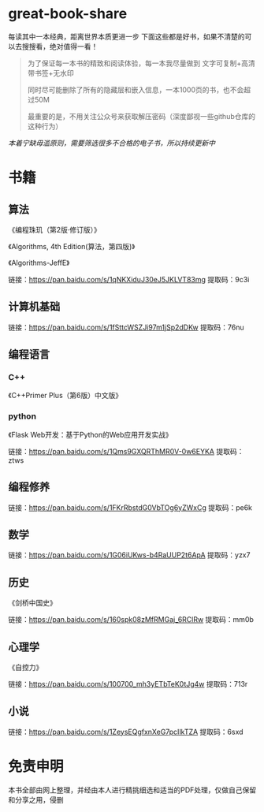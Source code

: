 # great-book-share

每读其中一本经典，距离世界本质更进一步
下面这些都是好书，如果不清楚的可以去搜搜看，绝对值得一看！

>为了保证每一本书的精致和阅读体验，每一本我尽量做到   文字可复制+高清带书签+无水印
>
>同时尽可能删除了所有的隐藏层和嵌入信息，一本1000页的书，也不会超过50M
>
>最重要的是，不用关注公众号来获取解压密码（深度鄙视一些github仓库的这种行为）

*本着宁缺毋滥原则，需要筛选很多不合格的电子书，所以持续更新中*

# 书籍

## 算法

《编程珠玑（第2版·修订版）》

《Algorithms, 4th Edition(算法，第四版)》

《Algorithms-JeffE》

链接：https://pan.baidu.com/s/1qNKXiduJ30eJ5JKLVT83mg 
提取码：9c3i

## 计算机基础

链接：https://pan.baidu.com/s/1fSttcWSZJi97m1jSp2dDKw 
提取码：76nu 



## 编程语言

### C++
《C++Primer Plus（第6版）中文版》

### python
《Flask Web开发：基于Python的Web应用开发实战》

链接：https://pan.baidu.com/s/1Qms9GXQRThMR0V-0w6EYKA 
提取码：ztws


## 编程修养

链接：https://pan.baidu.com/s/1FKrRbstdG0VbTOg6yZWxCg 
提取码：pe6k

## 数学

链接：https://pan.baidu.com/s/1G06iUKws-b4RaUUP2t6ApA 
提取码：yzx7

## 历史

《剑桥中国史》

链接：https://pan.baidu.com/s/160spk08zMfRMGaj_6RClRw 
提取码：mm0b 



## 心理学

《自控力》

链接：https://pan.baidu.com/s/100700_mh3yETbTeK0tJg4w 
提取码：713r

## 小说

链接：https://pan.baidu.com/s/1ZeysEQgfxnXeG7pcIlkTZA 
提取码：6sxd

# 免责申明

 本书全部由网上整理，并经由本人进行精挑细选和适当的PDF处理，仅做自己保留和分享之用，侵删
